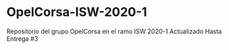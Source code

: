 # OpelCorsa-ISW-2020-1
Repositorio del grupo OpelCorsa en el ramo ISW 2020-1
Actualizado Hasta Entrega #3
